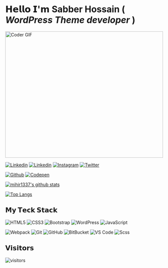 # 𝗛𝗲𝗹𝗹𝗼 𝗜'𝗺 Sabber Hossain ( _WordPress Theme developer_ )

<img src="https://media.giphy.com/media/SWoSkN6DxTszqIKEqv/giphy.gif" alt="Coder GIF" width="500" height="400">

[![Linkedin](https://img.shields.io/badge/-@mihir1337-%231DA1F2?style=flat-square&logo=facebook&logoColor=ffffff)](https://facebook.com/mihir1337)
[![Linkedin](https://img.shields.io/badge/-@mihir1337-%231DA1F2?style=flat-square&logo=Linkedin&logoColor=ffffff)](https://www.linkedin.com/in/sabberhossain/)
[![Instagram](https://img.shields.io/badge/-@mihir1337-%231DA1F2?style=flat-square&logo=instagram&logoColor=ffffff)](https://instagram.com/mihir_mahamud/)
[![Twitter](https://img.shields.io/badge/-@mihir1337-%231DA1F2?style=flat-square&logo=twitter&logoColor=ffffff)](https://twitter.com/mihir_mahamud)

[![Github](https://img.shields.io/badge/-@mihir1337-%23181717?style=flat-square&logo=github)](https://github.com/mihir1337)
[![Codepen](https://img.shields.io/badge/-@mihir1337-%23000000?style=flat-square&logo=codepen)](https://codepen.io/mihir1337)




[![mihir1337's github stats](https://github-readme-stats.vercel.app/api?username=mihir1337&include_all_commits=true&count_private=true&show_icons=true&theme=merko)](https://github.com/anuraghazra/github-readme-stats) 



[![Top Langs](https://github-readme-stats.vercel.app/api/top-langs/?username=mihir1337&layout=compact&theme=merko)](https://github.com/anuraghazra/github-readme-stats)



## 𝗠𝘆 𝗧𝗲𝗰𝗸 𝗦𝘁𝗮𝗰𝗸

![HTML5](https://img.shields.io/badge/-HTML5-%23E44D27?style=flat-square&logo=html5&logoColor=ffffff)
![CSS3](https://img.shields.io/badge/-CSS3-%231572B6?style=flat-square&logo=css3)
![Bootstrap](https://img.shields.io/badge/-Bootstrap-563D7C?style=flat-square&logo=bootstrap)
![WordPress](https://img.shields.io/badge/-Wordpress-%231572B6?style=flat-square&logo=wordpress)
![JavaScript](https://img.shields.io/badge/-JavaScript-%23F7DF1C?style=flat-square&logo=javascript&logoColor=000000&labelColor=%23F7DF1C&color=%23FFCE5A)

![Webpack](https://img.shields.io/badge/-Webpack-%232C3A42?style=flat-square&logo=webpack)
![Git](https://img.shields.io/badge/-Git-%23F05032?style=flat-square&logo=git&logoColor=%23ffffff)
![GitHub](https://img.shields.io/badge/-GitHub-181717?style=flat-square&logo=github)
![BitBucket](https://img.shields.io/badge/-BitBucket-darkblue?style=flat-square&logo=bitbucket)
![VS Code](https://img.shields.io/badge/-VSCode-%23007ACC?style=flat-square&logo=visual-studio-code)
![Scss](https://img.shields.io/badge/-Scss-%23CC6699?style=flat-square&logo=scss&logoColor=ffffff)



<!-- 
## Stackoverflow 
[![mihir1337 StackOverflow](https://github-readme-stackoverflow.vercel.app/?userID=9135470&theme=dark)](https://stackoverflow.com/users/9135470/mihir1337) -->


## 𝗩𝗶𝘀𝗶𝘁𝗼𝗿𝘀

![visitors](https://visitor-badge.glitch.me/badge?page_id=mihir1337)


